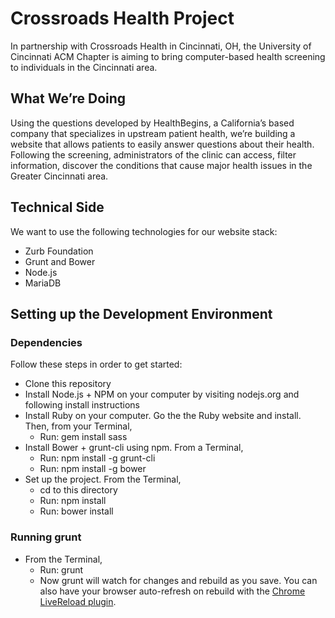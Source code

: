 # Crossroads Health Project
In partnership with Crossroads Health in Cincinnati, OH, the University of Cincinnati ACM Chapter is aiming to bring computer-based health screening to individuals in the Cincinnati area. 

## What We’re Doing
Using the questions developed by HealthBegins, a California’s based company that specializes in upstream patient health, we’re building a website that allows patients to easily answer questions about their health. Following the screening, administrators of the clinic can access, filter information, discover the conditions that cause major health issues in the Greater Cincinnati area.

## Technical Side
We want to use the following technologies for our website stack:
- Zurb Foundation
- Grunt and Bower
- Node.js
- MariaDB

## Setting up the Development Environment
### Dependencies
Follow these steps in order to get started:
- Clone this repository
- Install Node.js + NPM on your computer by visiting nodejs.org and following install instructions
- Install Ruby on your computer. Go the the Ruby website and install. Then, from your Terminal,
	- Run: gem install sass
- Install Bower + grunt-cli using npm. From a Terminal, 
	- Run: npm install -g grunt-cli 
	- Run: npm install -g bower
- Set up the project.  From the Terminal,
	- cd to this directory
	- Run: npm install
	- Run: bower install

### Running grunt
- From the Terminal,
	- Run: grunt
	- Now grunt will watch for changes and rebuild as you save. You can also have your browser auto-refresh on rebuild with the [Chrome LiveReload plugin](https://chrome.google.com/webstore/detail/livereload/jnihajbhpnppcggbcgedagnkighmdlei).
